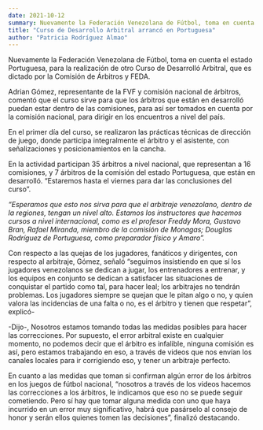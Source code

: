 ```yaml
---
date: 2021-10-12
summary: Nuevamente la Federación Venezolana de Fútbol, toma en cuenta el estado Portuguesa, para la realización de otro Curso de Desarrolló Arbitral, que es dictado por la Comisión de Árbitros y FEDA.
title: "Curso de Desarrollo Arbitral arrancó en Portuguesa"
author: "Patricia Rodríguez Almao"
---
```



Nuevamente la Federación Venezolana de Fútbol, toma en cuenta el estado Portuguesa, para la realización de otro Curso de Desarrolló Arbitral, que es dictado por la Comisión de Árbitros y FEDA.

Adrian Gómez, representante de la FVF y comisión nacional de árbitros, comentó que el curso sirve para que los árbitros que están en desarrolló puedan estar dentro de las comisiones, para así ser tomados en cuenta por la comisión nacional, para dirigir en los encuentros a nivel del país.

En el primer día del curso, se realizaron las prácticas técnicas de dirección de juego, donde participa integralmente el árbitro y el asistente, con señalizaciones y posicionamientos en la cancha.

En la actividad participan 35 árbitros a nivel nacional, que representan a 16 comisiones, y 7 árbitros de la comisión del estado Portuguesa, que están en desarrolló. “Estaremos hasta el viernes para dar las conclusiones del curso”.

*“Esperamos que esto nos sirva para que el arbitraje venezolano, dentro de la regiones, tengan un nivel alto. Estamos los instructores que hacemos cursos a nivel internacional, como es el profesor Freddy Mora, Gustavo Bran, Rafael Miranda, miembro de la comisión de Monagas; Douglas Rodríguez de Portuguesa, como preparador físico y Amaro”.*

Con respecto a las quejas de los jugadores, fanáticos y dirigentes, con respecto al arbitraje, Gómez, señaló “seguimos insistiendo en que sí los jugadores venezolanos se dedican a jugar, los entrenadores a entrenar, y los equipos en conjunto se dedican a satisfacer las situaciones de conquistar el partido como tal, para hacer leal; los arbitrajes no tendrán problemas. Los jugadores siempre se quejan que le pitan algo o no, y quien valora las incidencias de una falta o no,  es el árbitro y tienen que respetar”, explicó-

-Dijo-, Nosotros estamos tomando todas las medidas posibles para hacer las correcciones. Por supuesto, el error arbitral existe en cualquier momento, no podemos decir que el árbitro es infalible, ninguna comisión es así, pero estamos trabajando en eso, a través de videos que nos envían los canales locales para ir corrigiendo eso, y tener un arbitraje perfecto.

En cuanto a las medidas que toman si confirman algún error de los árbitros en los juegos de fútbol nacional, “nosotros  a través de los videos hacemos las correcciones a los árbitros, le indicamos que eso no se puede seguir cometiendo. Pero sí hay que tomar alguna medida con uno que haya incurrido en un error muy significativo, habrá que pasárselo al consejo de honor  y serán ellos quienes tomen las decisiones”, finalizó destacando.
